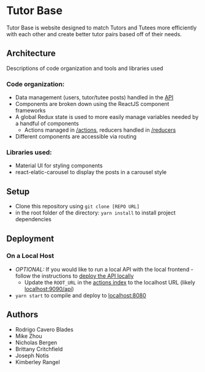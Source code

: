 # Tutor Base

Tutor Base is website designed to match Tutors and Tutees more efficiently with each other and create better tutor pairs based off of their needs.

## Architecture

Descriptions of code organization and tools and libraries used

### Code organization:

- Data management (users, tutor/tutee posts) handled in the [API](https://github.com/dartmouth-cs52-20S/project-api-tutorbase)
- Components are broken down using the ReactJS component frameworks
- A global Redux state is used to more easily manage variables needed by a handful of components
  - Actions managed in [/actions](./actions), reducers handled in [/reducers](./reducers)
- Different components are accessible via routing

### Libraries used:

- Material UI for styling components
- react-elatic-carousel to display the posts in a carousel style

## Setup

- Clone this repository using `git clone [REPO URL]`
- in the root folder of the directory: `yarn install` to install project dependencies

## Deployment

### On a Local Host

- _OPTIONAL:_ If you would like to run a local API with the local frontend - follow the instructions to [deploy the API locally](https://github.com/dartmouth-cs52-20S/project-api-tutorbase#deployment)
  - Update the `ROOT_URL` in the [actions index](./src/actions/index.js) to the localhost URL (likely [localhost:9090/api](https://localhost:9090/api`))
- `yarn start` to compile and deploy to [localhost:8080](https://localhost:8080)

## Authors

- Rodrigo Cavero Blades
- Mike Zhou
- Nicholas Bergen
- Brittany Critchfield
- Joseph Notis
- Kimberley Rangel
